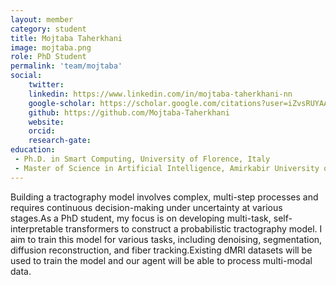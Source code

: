 ```yaml
---
layout: member
category: student
title: Mojtaba Taherkhani
image: mojtaba.png
role: PhD Student
permalink: 'team/mojtaba'
social:
    twitter: 
    linkedin: https://www.linkedin.com/in/mojtaba-taherkhani-nn
    google-scholar: https://scholar.google.com/citations?user=iZvsRUYAAAAJ&hl=en
    github: https://github.com/Mojtaba-Taherkhani
    website:
    orcid: 
    research-gate: 
education:
 - Ph.D. in Smart Computing, University of Florence, Italy
 - Master of Science in Artificial Intelligence, Amirkabir University of Technology (polytechnic Tehran), Iran
---
```

Building a tractography model involves complex, multi-step processes and requires continuous decision-making under uncertainty at various stages.As a PhD student, my focus is on developing multi-task, self-interpretable transformers to construct a probabilistic tractography model. I aim to train this model for various tasks, including denoising, segmentation, diffusion reconstruction, and fiber tracking.Existing dMRI datasets will be used to train the model and our agent will be able to process multi-modal data.
